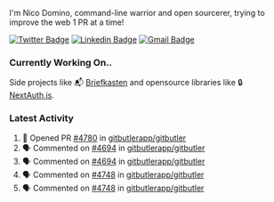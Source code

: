 
I'm Nico Domino, command-line warrior and open sourcerer, trying to improve the web 1 PR at a time!

[![Twitter Badge](https://img.shields.io/badge/-@ndom91-1ca0f1?style=flat-square&labelColor=1ca0f1&logo=twitter&logoColor=white&link=https://twitter.com/ndom91)](https://twitter.com/ndom91) [![Linkedin Badge](https://img.shields.io/badge/-ndom91-blue?style=flat-square&logo=Linkedin&logoColor=white&link=https://www.linkedin.com/in/ndom91/)](https://www.linkedin.com/in/ndom91/) [![Gmail Badge](https://img.shields.io/badge/-yo@ndo.dev-c14438?style=flat-square&logo=mail.ru&logoColor=white&link=mailto:yo@ndo.dev)](mailto:yo@ndo.dev)

### Currently Working On..

Side projects like 📬 [Briefkasten](https://briefkastenhq.com) and opensource libraries like 🔒 [NextAuth.js](https://github.com/nextauthjs/next-auth).

<!--START_SECTION_PROFILE_VIEWS:readme-info-->
<!--END_SECTION_PROFILE_VIEWS:readme-info-->

<!--START_SECTION_DAILY_COMMIT:readme-info-->
<!--END_SECTION_DAILY_COMMIT:readme-info-->

<!--START_SECTION_WEEKLY_COMMIT:readme-info-->
<!--END_SECTION_WEEKLY_COMMIT:readme-info-->

### Latest Activity

<!--START_SECTION:activity-->
1. 💪 Opened PR [#4780](https://github.com/gitbutlerapp/gitbutler/pull/4780) in [gitbutlerapp/gitbutler](https://github.com/gitbutlerapp/gitbutler)
2. 🗣 Commented on [#4694](https://github.com/gitbutlerapp/gitbutler/issues/4694#issuecomment-2314689215) in [gitbutlerapp/gitbutler](https://github.com/gitbutlerapp/gitbutler)
3. 🗣 Commented on [#4694](https://github.com/gitbutlerapp/gitbutler/issues/4694#issuecomment-2314648340) in [gitbutlerapp/gitbutler](https://github.com/gitbutlerapp/gitbutler)
4. 🗣 Commented on [#4748](https://github.com/gitbutlerapp/gitbutler/pull/4748#issuecomment-2314573830) in [gitbutlerapp/gitbutler](https://github.com/gitbutlerapp/gitbutler)
5. 🗣 Commented on [#4748](https://github.com/gitbutlerapp/gitbutler/pull/4748#issuecomment-2314562102) in [gitbutlerapp/gitbutler](https://github.com/gitbutlerapp/gitbutler)
<!--END_SECTION:activity-->
